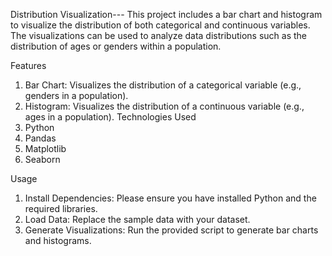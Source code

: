 Distribution Visualization---
This project includes a bar chart and histogram to visualize the distribution of both categorical and continuous variables. The visualizations can be used to analyze data distributions such as the distribution of ages or genders within a population.

Features
1. Bar Chart: Visualizes the distribution of a categorical variable (e.g., genders in a population).
2. Histogram: Visualizes the distribution of a continuous variable (e.g., ages in a population).
Technologies Used
1. Python
2. Pandas
3. Matplotlib
4. Seaborn
   
Usage
1. Install Dependencies: Please ensure you have installed Python and the required libraries.
2. Load Data: Replace the sample data with your dataset.
3. Generate Visualizations: Run the provided script to generate bar charts and histograms.
